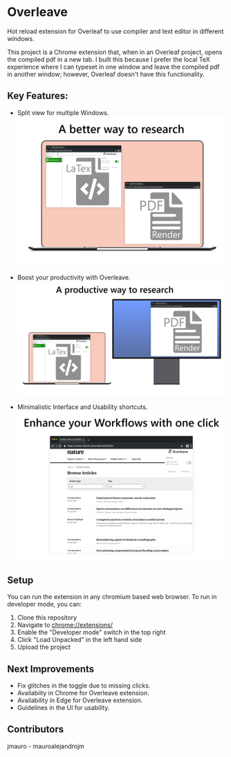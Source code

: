 # Overleave

Hot reload extension for Overleaf to use compiler and text editor in different windows.

This project is a Chrome extension that, when in an Overleaf project, opens the compiled pdf in a new tab. I built this because I prefer the local TeX experience where I can typeset in one window and leave the compiled pdf in another window; however, Overleaf doesn't have this functionality.

## Key Features:

* Split view for multiple Windows.
![Multitab View](https://github.com/mauroalejandrojm/overleave/blob/master/docs/Multitab.png)

* Boost your productivity with Overleave.
![Second Display](https://github.com/mauroalejandrojm/overleave/blob/master/docs/SecondDisplay.png)

* Minimalistic Interface and Usability shortcuts.
![Shortcuts](https://github.com/mauroalejandrojm/overleave/blob/master/docs/Shortcuts.png)

## Setup

You can run the extension in any chromium based web browser. To run in developer mode, you can:

1. Clone this repository
2. Navigate to [chrome://extensions/](chrome://extensions/)
3. Enable the "Developer mode" switch in the top right
4. Click "Load Unpacked" in the left hand side
5. Upload the project

## Next Improvements 

* Fix glitches in the toggle due to missing clicks.
* Availabiity in Chrome for Overleave extension.
* Availability in Edge for Overleave extension.
* Guidelines in the UI for usability.

## Contributors

jmauro - mauroalejandrojm